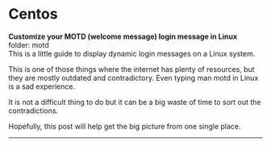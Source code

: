 # Centos

<b>Customize your MOTD (welcome message) login message in Linux</b>
<br>
folder: motd<br>
This is a little guide to display dynamic login messages on a Linux system.

This is one of those things where the internet has plenty of resources, but they are mostly outdated and contradictory. Even typing man motd in Linux is a sad experience.

It is not a difficult thing to do but it can be a big waste of time to sort out the contradictions.

Hopefully, this post will help get the big picture from one single place.
<br><hr><br>
